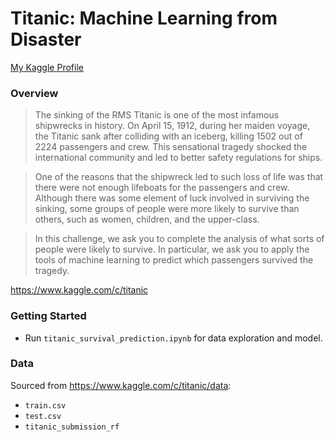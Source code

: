 # Titanic: Machine Learning from Disaster
[My Kaggle Profile](https://www.kaggle.com/davidshahrestani)

### Overview
> The sinking of the RMS Titanic is one of the most infamous shipwrecks in history.  On April 15, 1912, during her maiden voyage, the Titanic sank after colliding with an iceberg, killing 1502 out of 2224 passengers and crew. This sensational tragedy shocked the international community and led to better safety regulations for ships.

> One of the reasons that the shipwreck led to such loss of life was that there were not enough lifeboats for the passengers and crew. Although there was some element of luck involved in surviving the sinking, some groups of people were more likely to survive than others, such as women, children, and the upper-class.

> In this challenge, we ask you to complete the analysis of what sorts of people were likely to survive. In particular, we ask you to apply the tools of machine learning to predict which passengers survived the tragedy.

https://www.kaggle.com/c/titanic

### Getting Started
* Run `titanic_survival_prediction.ipynb` for data exploration and model.

### Data
Sourced from https://www.kaggle.com/c/titanic/data:
* `train.csv`
* `test.csv`
* `titanic_submission_rf`
